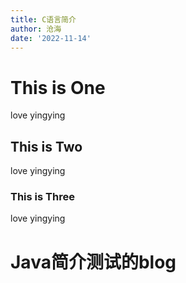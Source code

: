 ```yaml
---
title: C语言简介
author: 沧海
date: '2022-11-14'
---
```

# This is One

love yingying
## This is Two
love yingying
### This is Three
love yingying

# Java简介测试的blog
